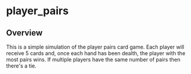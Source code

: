 # player_pairs

## Overview

This is a simple simulation of the player pairs card game. Each player will receive 5 cards and, once each hand has been dealth, the player with the most pairs wins. If multiple players have the same number of pairs then there's a tie.
